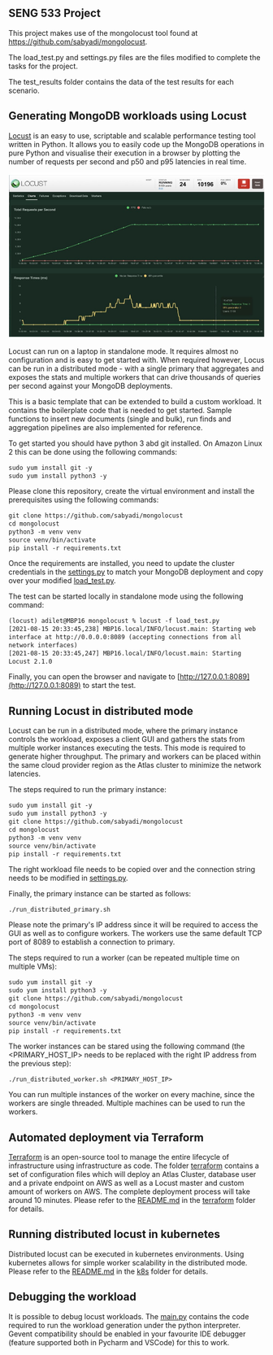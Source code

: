 ## SENG 533 Project
This project makes use of the mongolocust tool found at https://github.com/sabyadi/mongolocust.

The load_test.py and settings.py files are the files modified to complete the tasks for the project.

The test_results folder contains the data of the test results for each scenario.

## Generating MongoDB workloads using Locust

[Locust](https://locust.io/) is an easy to use, scriptable and scalable performance testing tool written
in Python. It allows you to easily code up the MongoDB operations in pure Python and visualise their
execution in a browser by plotting the number of requests per second and p50 and p95 latencies in real
time.

![](images/locust1.jpg "Locust emulating 5K users")

Locust can run on a laptop in standalone mode. It requires almost no configuration and is easy to get
started with. When required however, Locus can be run in a distributed mode - with a single primary that
aggregates and exposes the stats and multiple workers that can drive thousands of queries per second
against your MongoDB deployments.

This is a basic template that can be extended to build a custom workload. It contains the boilerplate code
that is needed to get started. Sample functions to insert new documents (single and bulk), run finds
and aggregation pipelines are also implemented for reference.

To get started you should have python 3 abd git installed. On Amazon Linux 2 this can be done using the
following commands:

```shell
sudo yum install git -y
sudo yum install python3 -y
```

Please clone this repository, create the virtual environment and install the prerequisites using the
following commands:

```shell
git clone https://github.com/sabyadi/mongolocust
cd mongolocust
python3 -m venv venv
source venv/bin/activate
pip install -r requirements.txt
```

Once the requirements are installed, you need to update the cluster credentials in the
[settings.py](settings.py) to match your MongoDB deployment and copy over your modified [load_test.py](load_test.py).

The test can be started locally in standalone mode using the following command:

```shell
(locust) adilet@MBP16 mongolocust % locust -f load_test.py
[2021-08-15 20:33:45,238] MBP16.local/INFO/locust.main: Starting web interface at http://0.0.0.0:8089 (accepting connections from all network interfaces)
[2021-08-15 20:33:45,247] MBP16.local/INFO/locust.main: Starting Locust 2.1.0
```

Finally, you can open the browser and navigate to [http://127.0.0.1:8089](http://127.0.0.1:8089) to start the test.

## Running Locust in distributed mode

Locust can be run in a distributed mode, where the primary instance controls the workload, exposes a client GUI and
gathers the stats from multiple worker instances executing the tests. This mode is required to generate higher
throughput. The primary and workers can be placed within the same cloud provider region as the Atlas cluster to
minimize the network latencies.

The steps required to run the primary instance:

```shell
sudo yum install git -y
sudo yum install python3 -y
git clone https://github.com/sabyadi/mongolocust
cd mongolocust
python3 -m venv venv
source venv/bin/activate
pip install -r requirements.txt
```

The right workload file needs to be copied over and the connection string needs to be modified in
[settings.py](settings.py).

Finally, the primary instance can be started as follows:

```shell
./run_distributed_primary.sh
```

Please note the primary's IP address since it will be required to access the GUI as well as to configure
workers. The workers use the same default TCP port of 8089 to establish a connection to primary.

The steps required to run a worker (can be repeated multiple time on multiple VMs):

```shell
sudo yum install git -y
sudo yum install python3 -y
git clone https://github.com/sabyadi/mongolocust
cd mongolocust
python3 -m venv venv
source venv/bin/activate
pip install -r requirements.txt
```

The worker instances can be stared using the following command (the <PRIMARY_HOST_IP> needs to be replaced with
the right IP address from the previous step):

```shell
./run_distributed_worker.sh <PRIMARY_HOST_IP>
```

You can run multiple instances of the worker on every machine, since the workers are single threaded. Multiple
machines can be used to run the workers.

## Automated deployment via Terraform

[Terraform](https://www.terraform.io/) is an open-source tool to manage the entire lifecycle of infrastructure using infrastructure as code.
The folder [terraform](terraform) contains a set of configuration files which will deploy an Atlas Cluster, database user and a private endpoint on AWS as well as a Locust master and custom amount of workers on AWS.
The complete deployment process will take around 10 minutes.
Please refer to the [README.md](terraform/README.md) in the [terraform](terraform) folder for details.

## Running distributed locust in kubernetes

Distributed locust can be executed in kubernetes environments. Using kubernetes allows for simple worker scalability in
the distributed mode. Please refer to the [README.md](k8s/README.md) in the [k8s](k8s) folder for details.

## Debugging the workload

It is possible to debug locust workloads. The [main.py](main.py) contains the code required to run the
workload generation under the python interpreter. Gevent compatibility should be enabled in your
favourite IDE debugger (feature supported both in Pycharm and VSCode) for this to work.
